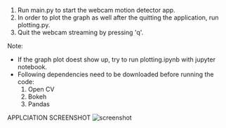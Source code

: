   
1. Run main.py to start the webcam motion detector app.
2. In order to plot the graph as well after the quitting the application, run plotting.py.
3. Quit the webcam streaming by pressing 'q'.

Note: 
- If the graph plot doest show up, try to run plotting.ipynb with jupyter notebook.
- Following dependencies need to be downloaded before running the code:
	1) Open CV
	2) Bokeh
	3) Pandas

APPLCIATION SCREENSHOT
![screenshot](https://user-images.githubusercontent.com/49030315/98471784-ff0e6a80-21ee-11eb-8e75-1fdee0d28380.png)
